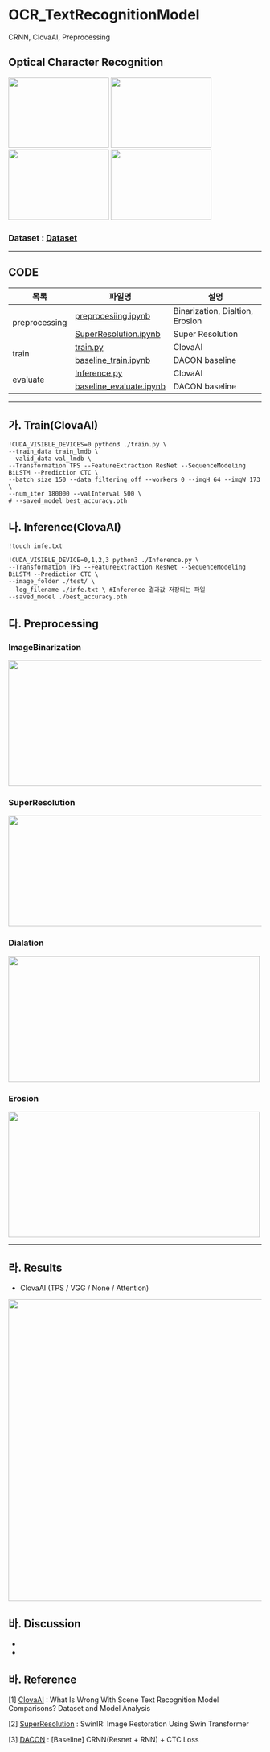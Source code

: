# OCR_TextRecognitionModel
CRNN, ClovaAI, Preprocessing

## Optical Character Recognition
<img width="200" img height="140" src="https://user-images.githubusercontent.com/113493692/213380584-1559b248-8ffc-47ea-8e5b-711a9b605ae3.png"> <img width="200" img height="140" src="https://user-images.githubusercontent.com/113493692/213381326-4b452736-cbc6-4b2c-8ce4-e5fcf3d70147.png"> <img width="200" img height="140" src="https://user-images.githubusercontent.com/113493692/213381457-2b4e166f-7820-4288-8046-3bf1195407b1.png"> <img width="200" img height="140" src="https://user-images.githubusercontent.com/113493692/213381545-0afe3f25-b4c2-415b-9b84-52beabd65e96.png">

### Dataset : [Dataset](https://dacon.io/competitions/official/236042/data)


---
## CODE

<table>
    <thead>
        <tr>
            <th>목록</th>
            <th>파일명</th>
            <th>설명</th>
        </tr>
    </thead>
    <tbody>
        <tr>
            <td rowspan=2>preprocessing</td>
            <td>
                <a href="https://github.com/BBaekdabang/OCR_TextRecognitionModel/blob/main/preprocesiing/preprocessing.ipynb">preprocesiing.ipynb</a>
            </td>
            <td> Binarization, Dialtion, Erosion </td>
        </tr>
        <tr>
            <td>
                <a href="https://github.com/BBaekdabang/OCR_TextRecognitionModel/blob/main/preprocesiing/SuperResolution.ipynb">SuperResolution.ipynb</a>
            </td>
            <td> Super Resolution </td>
        </tr>
        <tr>
            <td rowspan=2>train</td>
            <td>
                <a href="https://github.com/BBaekdabang/SentenceType_Classification/blob/main/BERT/bert.ipynb">train.py</a>     
            <td> ClovaAI </td>
        </tr>
        <tr>
            <td>
                <a href="https://github.com/BBaekdabang/SentenceType_Classification/blob/main/T5/t5_train.py">baseline_train.ipynb</a>
            <td> DACON baseline </td>
        </tr>
        <tr>
            <td rowspan = 2>evaluate</td>
            <td>
                <a href="https://github.com/BBaekdabang/EmotionClassification/blob/main/Inference.ipynb">Inference.py</a>     
            <td> ClovaAI </td>
        <tr>
            <td>
                <a href="https://github.com/BBaekdabang/SentenceType_Classification/blob/main/T5/t5_evaluate.py">baseline_evaluate.ipynb</a>
            <td> DACON baseline </td>
        </tr>


   </tbody>
</table>

---

## 가. Train(ClovaAI)

    !CUDA_VISIBLE_DEVICES=0 python3 ./train.py \
    --train_data train_lmdb \
    --valid_data val_lmdb \
    --Transformation TPS --FeatureExtraction ResNet --SequenceModeling BiLSTM --Prediction CTC \
    --batch_size 150 --data_filtering_off --workers 0 --imgH 64 --imgW 173 \
    --num_iter 180000 --valInterval 500 \
    # --saved_model best_accuracy.pth


## 나. Inference(ClovaAI)

    !touch infe.txt

    !CUDA_VISIBLE_DEVICE=0,1,2,3 python3 ./Inference.py \
    --Transformation TPS --FeatureExtraction ResNet --SequenceModeling BiLSTM --Prediction CTC \
    --image_folder ./test/ \
    --log_filename ./infe.txt \ #Inference 결과값 저장되는 파일
    --saved_model ./best_accuracy.pth
 
## 다. Preprocessing

### ImageBinarization

<img width="1000" img height="250" src="https://user-images.githubusercontent.com/113493692/213394717-56e6d40e-0b5f-4c2a-a97d-dbca281ddb97.png">

### SuperResolution

<img width="1000" img height="220" src="https://user-images.githubusercontent.com/113493692/213395275-e96b4dfd-b8a9-430b-8cd7-69beead9331e.png">

### Dialation

<img width="500" img height="250" src="https://user-images.githubusercontent.com/113493692/213412756-1dfbeb0c-d89c-45f0-aeb2-1906c43d790e.png">

### Erosion

<img width="500" img height="250" src="https://user-images.githubusercontent.com/113493692/213412861-963a220a-7c57-408f-a944-addf45034f1e.png">

---

## 라. Results

- ClovaAI (TPS / VGG / None / Attention)

<img width="800" img height="600" src="https://user-images.githubusercontent.com/113493692/214503742-a3b7dec4-1899-4130-82b2-0fc5523fe5fa.png">

## 바. Discussion
 
 -
 - 
## 바. Reference

[1] [ClovaAI](https://github.com/clovaai/deep-text-recognition-benchmark) : What Is Wrong With Scene Text Recognition Model Comparisons? Dataset and Model Analysis

[2] [SuperResolution](https://github.com/JingyunLiang/SwinIR) : SwinIR: Image Restoration Using Swin Transformer

[3] [DACON](https://dacon.io/competitions/official/236042/codeshare/7345?page=1&dtype=recent) : [Baseline] CRNN(Resnet + RNN) + CTC Loss
